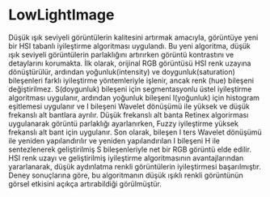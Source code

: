# LowLightImage
Düşük ışık seviyeli görüntülerin kalitesini artırmak amacıyla, görüntüye yeni bir HSI tabanlı iyileştirme algoritması uygulandı. Bu yeni algoritma, düşük ışık seviyeli görüntülerin parlaklığını artırırken görüntü kontrastını ve detaylarını korumakta. İlk olarak, orijinal RGB görüntüsü HSI renk uzayına dönüştürülür, ardından yoğunluk(intensity) ve doygunluk(saturation) bileşenleri farklı iyileştirme yöntemleriyle işlenir, ancak renk (hue) bileşeni değiştirilmez. S(doygunluk) bileşeni için segmentasyonlu üstel iyileştirme algoritması uygulanır, ardından yoğunluk bileşeni I(yoğunluk) için histogram eşitlemesi uygulanır ve I bileşeni Wavelet dönüşümü ile yüksek ve düşük frekanslı alt bantlara ayrılır. Düşük frekanslı alt banta Retinex algorirması uygulanarak görüntü parlaklığı ayarlanırken, Fuzzy iyileştirme yüksek frekanslı alt bant için uygulanır. Son olarak, bileşen I ters Wavelet dönüşümü ile yeniden yapılandırılır ve yeniden yapılandırılan I bileşeni H ile sentezlenerek geliştirilmiş S bileşenleriyle net bir RGB görüntü elde edilir. HSI renk uzayı ve geliştirilmiş iyileştirme algoritmasının avantajlarından yararlanarak, düşük aydınlatma renkli görüntülerin iyileştirmesi başarılmıştır. Deney sonuçlarına göre, bu algoritmanın düşük ışıklı renkli görüntünün görsel etkisini açıkça artırabildiği görülmüştür.
